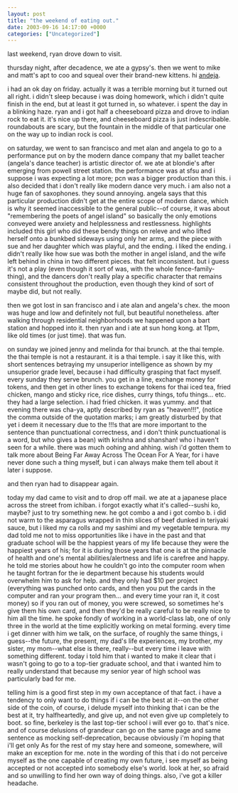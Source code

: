 ```yaml
---
layout: post
title: "the weekend of eating out."
date: 2003-09-16 14:17:00 +0000
categories: ["Uncategorized"]
---
```


last weekend, ryan drove down to visit.

thursday night, after decadence, we ate a gypsy's. then we went to mike and matt's apt to coo and squeal over their brand-new kittens. hi [andeja](http://andeja.livejournal.com/).

i had an ok day on friday. actually it was a terrible morning but it turned out all right. i didn't sleep because i was doing homework, which i didn't quite finish in the end, but at least it got turned in, so whatever. i spent the day in a blinking haze. ryan and i got half a cheeseboard pizza and drove to indian rock to eat it. it's nice up there, and cheeseboard pizza is just indescribable. roundabouts are scary, but the fountain in the middle of that particular one on the way up to indian rock is cool.

on saturday, we went to san francisco and met alan and angela to go to a performance put on by the modern dance company that my ballet teacher (angela's dance teacher) is artistic director of. we ate at blondie's after emerging from powell street station. the performance was at sfsu and i suppose i was expecting a lot more; pcn was a bigger production than this. i also decided that i don't really like modern dance very much. i am also not a huge fan of saxophones. they sound annoying. angela says that this particular production didn't get at the entire scope of modern dance, which is why it seemed inaccessible to the general public--of course, it was about "remembering the poets of angel island" so basically the only emotions conveyed were anxiety and helplessness and restlessness. highlights included this girl who did these bendy things on releve and who lifted herself onto a bunkbed sideways using only her arms, and the piece with sue and her daughter which was playful, and the ending. i liked the ending. i didn't really like how sue was both the mother in angel island, and the wife left behind in china in two different pieces. that felt inconsistent. but i guess it's not a play (even though it sort of was, with the whole fence-family-thing), and the dancers don't really play a specific character that remains consistent throughout the production, even though they kind of sort of maybe did, but not really.

then we got lost in san francisco and i ate alan and angela's chex. the moon was huge and low and definitely not full, but beautiful nonetheless. after walking through residential neighborhoods we happened upon a bart station and hopped into it. then ryan and i ate at sun hong kong. at 11pm, like old times (or just time). that was fun.

on sunday we joined jenny and melinda for thai brunch. at the thai temple. the thai temple is not a restaurant. it is a thai temple. i say it like this, with short sentences betraying my unsuperior intelligence as shown by my unsuperior grade level, because i had difficulty grasping that fact myself. every sunday they serve brunch. you get in a line, exchange money for tokens, and then get in other lines to exchange tokens for thai iced tea, fried chicken, mango and sticky rice, rice dishes, curry things, tofu things... etc. they had a large selection. i had fried chicken. it was yummy. and that evening there was cha-ya, aptly described by ryan as "heaven!!!", (notice the comma outside of the quotation marks; i am greatly disturbed by that yet i deem it necessary due to the !!!s that are more important to the sentence than punctuational correctness, and i don't think punctuational is a word, but who gives a bean) with krishna and shanshan! who i haven't seen for a while. there was much oohing and ahhing. wish i'd gotten them to talk more about Being Far Away Across The Ocean For A Year, for i have never done such a thing myself, but i can always make them tell about it later i suppose. 

and then ryan had to disappear again.

today my dad came to visit and to drop off mail. we ate at a japanese place across the street from ichiban. i forgot exactly what it's called--sushi ko, maybe? just to try something new. he got combo a and i got combo b. i did not warm to the asparagus wrapped in thin slices of beef dunked in teriyaki sauce, but i liked my ca rolls and my sashimi and my vegetable tempura. my dad told me not to miss opportunities like i have in the past and that graduate school will be the happiest years of my life because they were the happiest years of his; for it is during those years that one is at the pinnacle of health and one's mental abilities/alertness and life is carefree and happy. he told me stories about how he couldn't go into the computer room when he taught fortran for the ie department because his students would overwhelm him to ask for help. and they only had $10 per project (everything was punched onto cards, and then you put the cards in the computer and ran your program then... and every time your ran it, it cost money) so if you ran out of money, you were screwed, so sometimes he's give them his own card, and then they'd be really careful to be really nice to him all the time. he spoke fondly of working in a world-class lab, one of only three in the world at the time explicitly working on metal forming. every time i get dinner with him we talk, on the surface, of roughly the same things, i guess--the future, the present, my dad's life experiences, my brother, my sister, my mom--what else is there, really--but every time i leave with something different. today i told him that i wanted to make it clear that i wasn't going to go to a top-tier graduate school, and that i wanted him to really understand that because my senior year of high school was particularly bad for me. 

telling him is a good first step in my own acceptance of that fact. i have a tendency to only want to do things if i can be the best at it--on the other side of the coin, of course, i delude myself into thinking that i can be the best at it, try halfheartedly, and give up, and not even give up completely to boot. so fine, berkeley is the last top-tier school i will ever go to. that's nice. and of course delusions of grandeur can go on the same page and same sentence as mocking self-deprecation, because obviously i'm hoping that i'll get only As for the rest of my stay here and someone, somewhere, will make an exception for me. note in the wording of this that i do not perceive myself as the one capable of creating my own future, i see myself as being accepted or not accepted into somebody else's world. look at her, so afraid and so unwilling to find her own way of doing things. also, i've got a killer headache.